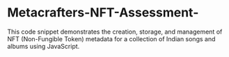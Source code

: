 # Metacrafters-NFT-Assessment-
This code snippet demonstrates the creation, storage, and management of NFT (Non-Fungible Token) metadata for a collection of Indian songs and albums using JavaScript.
